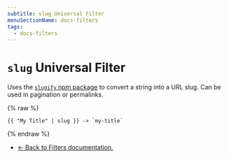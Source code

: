 ```yaml
---
subtitle: slug Universal Filter
menuSectionName: docs-filters
tags:
  - docs-filters
---
```


# `slug` Universal Filter

Uses the [`slugify` npm package](https://www.npmjs.com/package/slugify) to convert a string into a URL slug. Can be used in pagination or permalinks.

{% raw %}
```
{{ "My Title" | slug }} -> `my-title`
```
{% endraw %}

* [← Back to Filters documentation.](/docs/filters/)